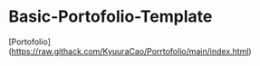 # Basic-Portofolio-Template
[Portofolio] (https://raw.githack.com/KyuuraCao/Porrtofolio/main/index.html)
